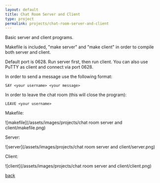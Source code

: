 ```yaml
---
layout: default
title: Chat Room Server and Client
type: project
permalink: projects/chat-room-server-and-client
---
```


Basic server and client programs. 

Makefile is included, "make server" and "make client" in order to compile both server and client. 

Default port is 0628. Run server first, then run client. You can also use PuTTY as client and connect via port 0628.

In order to send a message use the following format:
 
    SAY <your username> <your message>
    
In order to leave the chat room (this will close the program):

    LEAVE <your username>


Makefile:

![makefile](/assets/images/projects/chat room server and client/makefile.png)


Server:

![server](/assets/images/projects/chat room server and client/server.png)


Client:

![client](/assets/images/projects/chat room server and client/client.png)

[back](./)
